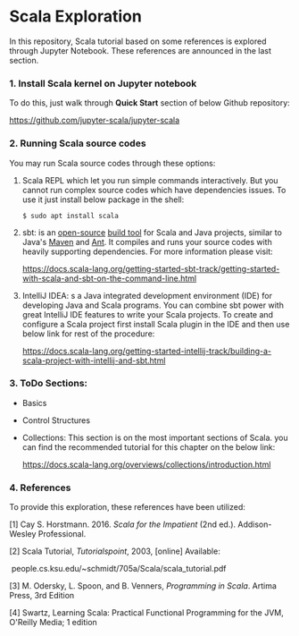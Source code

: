 # Scala Exploration

In this repository, Scala tutorial based on some references is explored through Jupyter Notebook. These references are announced in the last section.

### 1. Install Scala kernel on Jupyter notebook

To do this, just walk through **Quick Start** section of below Github repository:

https://github.com/jupyter-scala/jupyter-scala



### 2. Running Scala source codes

You may run Scala source codes through these options:

1. Scala REPL which let you run simple commands interactively. But you cannot run complex source codes which have dependencies issues. To use it just install below package in the shell:

   ```shell
   $ sudo apt install scala
   ```

2. sbt: is an [open-source](https://en.wikipedia.org/wiki/Open-source) [build tool](https://en.wikipedia.org/wiki/Build_tool) for Scala and Java projects, similar to Java's [Maven](https://en.wikipedia.org/wiki/Apache_Maven) and [Ant](https://en.wikipedia.org/wiki/Apache_Ant). It compiles and runs your source codes with heavily supporting dependencies. For more information please visit:

   https://docs.scala-lang.org/getting-started-sbt-track/getting-started-with-scala-and-sbt-on-the-command-line.html

3. IntelliJ IDEA: s a Java integrated development environment (IDE) for developing Java and Scala programs. You can combine sbt power with great IntelliJ IDE features to write your Scala projects. To create and configure a Scala project first install Scala plugin in the IDE and then use below link for rest of the procedure:

   https://docs.scala-lang.org/getting-started-intellij-track/building-a-scala-project-with-intellij-and-sbt.html

### 3. ToDo Sections:

* Basics

* Control Structures

* Collections: This section is on the most important sections of Scala. you can find the recommended tutorial for this chapter on the below link:

  https://docs.scala-lang.org/overviews/collections/introduction.html

   

### 4. References

To provide this exploration, these references have been utilized:

[1]     Cay S. Horstmann. 2016. *Scala for the Impatient* (2nd ed.). Addison-Wesley Professional. 

[2]    Scala Tutorial, *Tutorialspoint*, 2003,  [online]  Available:

​        people.cs.ksu.edu/~schmidt/705a/Scala/scala_tutorial.pdf

[3]     M. Odersky, L. Spoon, and B. Venners, *Programming in Scala*. Artima Press, 3rd Edition

[4]     Swartz, Learning Scala: Practical Functional Programming for the JVM, O'Reilly Media; 1 edition 
